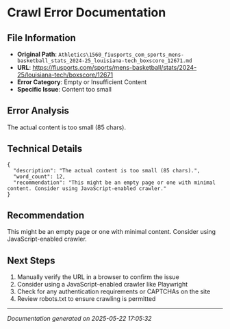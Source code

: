 # Crawl Error Documentation

## File Information
- **Original Path**: `Athletics\1560_fiusports_com_sports_mens-basketball_stats_2024-25_louisiana-tech_boxscore_12671.md`
- **URL**: https://fiusports.com/sports/mens-basketball/stats/2024-25/louisiana-tech/boxscore/12671
- **Error Category**: Empty or Insufficient Content
- **Specific Issue**: Content too small

## Error Analysis
The actual content is too small (85 chars).

## Technical Details
```
{
  "description": "The actual content is too small (85 chars).",
  "word_count": 12,
  "recommendation": "This might be an empty page or one with minimal content. Consider using JavaScript-enabled crawler."
}
```

## Recommendation
This might be an empty page or one with minimal content. Consider using JavaScript-enabled crawler.

## Next Steps
1. Manually verify the URL in a browser to confirm the issue
2. Consider using a JavaScript-enabled crawler like Playwright
3. Check for any authentication requirements or CAPTCHAs on the site
4. Review robots.txt to ensure crawling is permitted

---
*Documentation generated on 2025-05-22 17:05:32*
